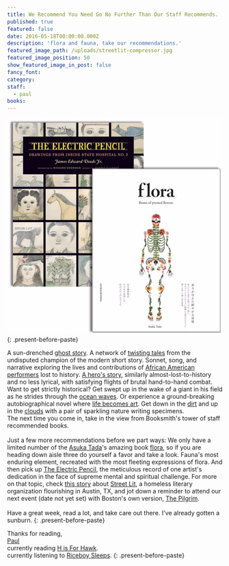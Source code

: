 ```yaml
---
title: We Recommend You Need Go No Further Than Our Staff Recommends.
published: true
featured: false
date: 2016-05-18T00:00:00.000Z
description: 'flora and fauna, take our recommendations.'
featured_image_path: /uploads/streetlit-compressor.jpg
featured_image_position: 50
show_featured_image_in_post: false
fancy_font:
category:
staff:
  - paul
books:
---
```



![](/uploads/versions/paul_5.18---x----527-529x---.png)
{: .present-before-paste}

A sun-drenched&nbsp;[ghost story](http://www.brooklinebooksmith-shop.com/book/9781936787432). A network of [twisting tales](http://www.brooklinebooksmith-shop.com/book/9780142416723)&nbsp;from the undisputed champion of the modern short story. Sonnet, song, and narrative exploring the lives and contributions of&nbsp;[African American performers](http://www.brooklinebooksmith-shop.com/book/9781940696201)&nbsp;lost to history.&nbsp;[A hero's story](http://www.brooklinebooksmith-shop.com/book/9781250056092), similarly almost-lost-to-history and no less lyrical, with satisfying flights of brutal hand-to-hand combat. Want to get strictly historical? Get swept up in the wake of a giant in his field as he strides through the [ocean waves](http://www.brooklinebooksmith-shop.com/book/9780061702624). Or experience a ground-breaking autobiographical novel where [life becomes art](http://www.brooklinebooksmith-shop.com/book/9780062394668). Get down in the [dirt](http://www.brooklinebooksmith-shop.com/book/9781619025691)&nbsp;and up in the&nbsp;[clouds](http://www.brooklinebooksmith-shop.com/book/9780804137119)&nbsp;with a pair of sparkling nature writing specimens.&nbsp;
<br>The next time you come in, take in the view from Booksmith's tower of staff recommended books.&nbsp;
<br>
<br>Just a few more recommendations before we part ways: We only have a limited number of the [Asuka Tada](http://asukatada.com/flora)'s amazing book&nbsp;[flora](http://www.brooklinebooksmith-shop.com/book/9784864104159), so if you are heading down aisle three do yourself a favor and take a look. Fauna's most enduring element, recreated with the most fleeting expressions of flora. And then pick up&nbsp;[The Electric Pencil](http://www.brooklinebooksmith-shop.com/book/9781616894542), the meticulous record of one artist's dedication in the face of supreme mental and spiritual challenge. For more on that topic, check&nbsp;[this story](http://lithub.com/how-books-are-helping-austins-homeless-community/)&nbsp;about&nbsp;[Street Lit](http://streetlit.org/), a homeless literary organization flourishing in Austin, TX, and jot down a reminder to attend our next event (date not yet set) with Boston's own version,&nbsp;[The Pilgrim](http://www.stpaulboston.org/writersgroup).
<br>
<br>Have a great week, read a lot, and take care out there. I've already gotten a sunburn.
{: .present-before-paste}

Thanks for reading,
<br>[Paul](http://www.ptpainter.com/)
<br>currently reading&nbsp;[H is For Hawk](http://www.brooklinebooksmith-shop.com/book/9780802124739).
<br>currently listening to&nbsp;[Riceboy Sleeps](https://www.youtube.com/watch?v=nFB3B8l8x2A).
{: .present-before-paste}